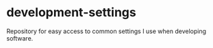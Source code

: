 # development-settings
Repository for easy access to common settings I use when developing software.

